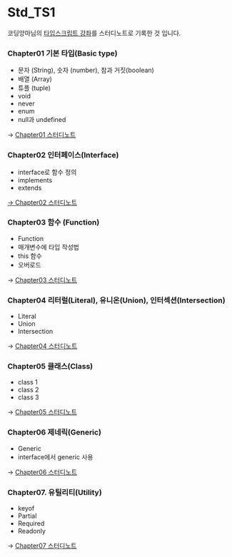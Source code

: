 # Std_TS1

코딩앙마님의 [타입스크립트 강좌](https://www.youtube.com/watch?v=5oGAkQsGWkc&list=PLZKTXPmaJk8KhKQ_BILr1JKCJbR0EGlx0)를 스터디노트로 기록한 것 입니다.



### Chapter01 기본 타입(Basic type)

- 문자 (String), 숫자 (number), 참과 거짓(boolean)
- 배열 (Array)
- 튜플 (tuple)
- void
- never
- enum
- null과 undefined

→ [Chapter01 스터디노트](C:\Users\aiden\Desktop\Std_TS1\Chapter01\Chapter01.md)

### Chapter02 인터페이스(Interface)

- interface로 함수 정의
- implements
- extends

[→ Chapter02 스터디노트](C:\Users\aiden\Desktop\Std_TS1\Chapter02\Chapter02.md)



### Chapter03 함수 (Function)

- Function
- 매개변수에 타입 작성법
- this 함수
- 오버로드

→ [Chapter03 스터디노트](C:\Users\aiden\Desktop\Std_TS1\Chapter03\Chapter03.md)





### Chapter04 리터럴(Literal), 유니온(Union), 인터섹션(Intersection)

- Literal
- Union
- Intersection

→ [Chapter04 스터디노트](C:\Users\aiden\Desktop\Std_TS1\Chapter04\Chapter04.md)



### Chapter05 클래스(Class)

- class 1
- class 2
- class 3

→ [Chapter05 스터디노트](C:\Users\aiden\Desktop\Std_TS1\Chapter05\Chapter05.md)



### Chapter06 제네릭(Generic)

- Generic
- interface에서 generic 사용

→ [Chapter06 스터디노트](C:\Users\aiden\Desktop\Std_TS1\Chapter06\Chapter06.md)



### Chapter07. 유틸리티(Utility)

- keyof
- Partial<T>
- Required<T>
- Readonly

→ [Chapter07 스터디노트](C:\Users\aiden\Desktop\Std_TS1\Chapter07\Chapter07.md)

